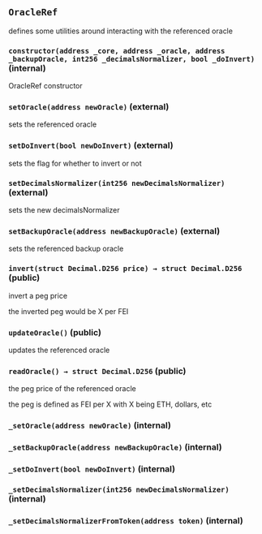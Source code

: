 ## `OracleRef`

defines some utilities around interacting with the referenced oracle




### `constructor(address _core, address _oracle, address _backupOracle, int256 _decimalsNormalizer, bool _doInvert)` (internal)

OracleRef constructor




### `setOracle(address newOracle)` (external)

sets the referenced oracle




### `setDoInvert(bool newDoInvert)` (external)

sets the flag for whether to invert or not




### `setDecimalsNormalizer(int256 newDecimalsNormalizer)` (external)

sets the new decimalsNormalizer




### `setBackupOracle(address newBackupOracle)` (external)

sets the referenced backup oracle




### `invert(struct Decimal.D256 price) → struct Decimal.D256` (public)

invert a peg price


the inverted peg would be X per FEI

### `updateOracle()` (public)

updates the referenced oracle



### `readOracle() → struct Decimal.D256` (public)

the peg price of the referenced oracle


the peg is defined as FEI per X with X being ETH, dollars, etc

### `_setOracle(address newOracle)` (internal)





### `_setBackupOracle(address newBackupOracle)` (internal)





### `_setDoInvert(bool newDoInvert)` (internal)





### `_setDecimalsNormalizer(int256 newDecimalsNormalizer)` (internal)





### `_setDecimalsNormalizerFromToken(address token)` (internal)








